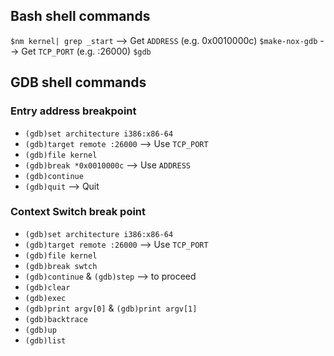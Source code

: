 ## Bash shell commands
`$nm kernel| grep _start`	--> Get `ADDRESS` (e.g. 0x0010000c)
`$make-nox-gdb`				--> Get `TCP_PORT` (e.g. :26000)
`$gdb`
## GDB shell commands
### Entry address breakpoint
* `(gdb)set architecture i386:x86-64`
* `(gdb)target remote :26000`		--> Use `TCP_PORT`
* `(gdb)file kernel`
* `(gdb)break *0x0010000c`			--> Use `ADDRESS`
* `(gdb)continue`
* `(gdb)quit`						--> Quit
### Context Switch break point
* `(gdb)set architecture i386:x86-64`
* `(gdb)target remote :26000`		--> Use `TCP_PORT`
* `(gdb)file kernel`
* `(gdb)break swtch`
* `(gdb)continue` & `(gdb)step` 	--> to proceed
* `(gdb)clear`
* `(gdb)exec`
* `(gdb)print argv[0]` & `(gdb)print argv[1]`
* `(gdb)backtrace`
* `(gdb)up`
* `(gdb)list`